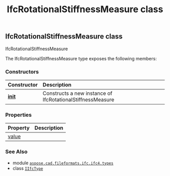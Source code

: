 ﻿---
title: IfcRotationalStiffnessMeasure class
second_title: Aspose.CAD for Python via .NET API References
description: 
type: docs
weight: 1360
url: /python-net/aspose.cad.fileformats.ifc.ifc4.types/ifcrotationalstiffnessmeasure/
is_root: false
---

## IfcRotationalStiffnessMeasure class

IfcRotationalStiffnessMeasure



The IfcRotationalStiffnessMeasure type exposes the following members:

### Constructors
| Constructor | Description |
| :- | :- |
| [__init__](/cad/python-net/aspose.cad.fileformats.ifc.ifc4.types/ifcrotationalstiffnessmeasure/__init__/#) | Constructs a new instance of IfcRotationalStiffnessMeasure |


### Properties
| Property | Description |
| :- | :- |
| [value](/cad/python-net/aspose.cad.fileformats.ifc.ifc4.types/ifcrotationalstiffnessmeasure/value) |  |



### See Also
* module [`aspose.cad.fileformats.ifc.ifc4.types`](..)
* class [`IIfcType`](/cad/python-net/aspose.cad.fileformats.ifc/iifctype)
